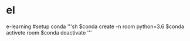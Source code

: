 # el
e-learning
#setup conda
'''sh
$conda create -n room python=3.6
$conda activete room
$conda deactivate
'''
